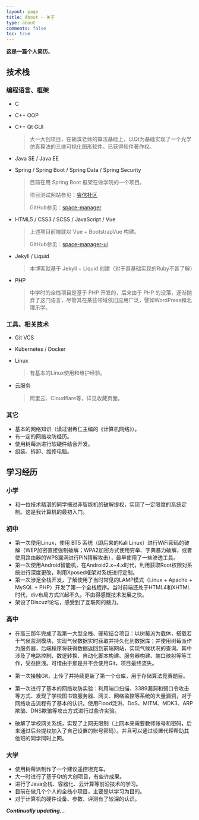 ```yaml
---
layout: page
title: About - 关于
type: about
comments: false
toc: true
---
```


**这是一篇个人简历**。

## 技术栈

### 编程语言、框架

- C

- C++ OOP

- C++ Qt GUI

  > 大一大创项目，在胡滨老师的算法基础上，以Qt为基础实现了一个光学仿真算法的三维可视化图形软件。已获得软件著作权。

- Java SE / Java EE

- Spring / Spring Boot / Spring Data / Spring Security

  > 目前在用 Spring Boot 框架在做学院的一个项目。
  >
  > 项目测试网站参见：[睿信社区](http://ruixincommunity.cn/#/home)
  >
  > GitHub参见：[space-manager](https://github.com/Hyperzsb/space-manager)

- HTML5 / CSS3 / SCSS / JavaScript / Vue

  > 上述项目前端就以 Vue + BootstrapVue 构建。
  >
  > GitHub参见：[space-manager-ui](https://github.com/Hyperzsb/space-manager-ui)

- Jekyll / Liquid

  > 本博客就基于 Jekyll + Liquid 创建（对于其基础实现的Ruby不甚了解）

- PHP

  > 中学时的全栈项目是基于 PHP 开发的，后来由于 PHP 的没落，逐渐抛弃了这门语言，尽管其在某些领域依旧应用广泛，譬如WordPress和北理乐学。

### 工具、相关技术

- Git VCS

- Kubernetes / Docker

- Linux

  > 有基本的Linux使用和维护经验。

- 云服务

  > 阿里云、Cloudflare等，详见收藏页面。

### 其它

- 基本的网络知识（读过谢希仁主编的《计算机网络》）。
- 有一定的网络攻防经历。
- 使用树莓派进行软硬件结合开发。
- 组装、拆卸、维修电脑。

## 学习经历

### 小学

- 和一位技术精湛的同学搞过非智能机的破解提权，实现了一定限度的系统定制。这是我计算机的最初入门。

### 初中

- 第一次使用Linux，使用 BT5 系统（即后来的Kali Linux）进行WiFi密码的破解（WEP加密直接强制破解；WPA2加密方式使用穷举、字典暴力破解，或者使用路由器的WPS漏洞进行PIN猜解攻击），最早使用了一些渗透工具。
- 第一次使用Android智能机，在Android2.x~4.x时代，利用获取Root权限对系统进行深度更改，利用Xposed框架对系统进行定制。
- 第一次涉足全栈开发，了解使用了当时常见的LAMP模式（Linux + Apache + MySQL + PHP）开发了第一个全栈程序。当时前端还处于HTML4和XHTML时代，div布局方式兴起不久。不由得感慨技术发展之快。
- 架设了Discuz!论坛，感受到了互联网的魅力。

### 高中

- 在高三那年完成了我第一大型全栈、硬软结合项目：以树莓派为载体，搭载若干气候监测模块，实现气候数据实时获取并持久化到数据库；并使用树莓派作为服务器，后端程序将获得数据返回到前端网站，实现气候状况的查询。其中涉及了电路控制、数逻转换、自动化脚本构建、服务器构建、端口映射等等工作，受益匪浅。可惜由于那是并不会使用Git，项目最终流失。

- 第一次接触Git，上传了并持续更新了第一个仓库，用于存储算法竞赛题目。
- 第一次进行了基本的网络攻防实验：利用端口扫描、3389漏洞和弱口令攻击等方式、发现了学校图书馆服务器、网关、网络监控等系统的大量漏洞，对于网络攻击流程有了基本的认识。使用Flood泛洪、DoS、MITM、MDK3、ARP欺骗、DNS欺骗等攻击方式进行过些许实验。
- 破解了学校网关系统，实现了上网无限制（上网本来需要教师账号和密码，后来通过后台提权加入了自己设置的账号密码）。并且可以通过设置代理帮助其他班的同学同时上网。

### 大学

- 使用树莓派制作了一个建议遥控坦克车。
- 大一时进行了基于Qt的大创项目，有些许成果。
- 进行了Java全栈、容器化、云计算等前沿技术的学习。
- 目前在做几个个人的全栈小项目，主要是以学习为目的。
- 对于计算机的硬件设备、参数、评测有了较深的认识。

***Continually updating...***